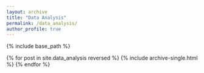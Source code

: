 ```yaml
---
layout: archive
title: "Data Analysis"
permalink: /data_analysis/
author_profile: true
---
```


{% include base_path %}

{% for post in site.data_analysis reversed %}
  {% include archive-single.html %}
{% endfor %}

